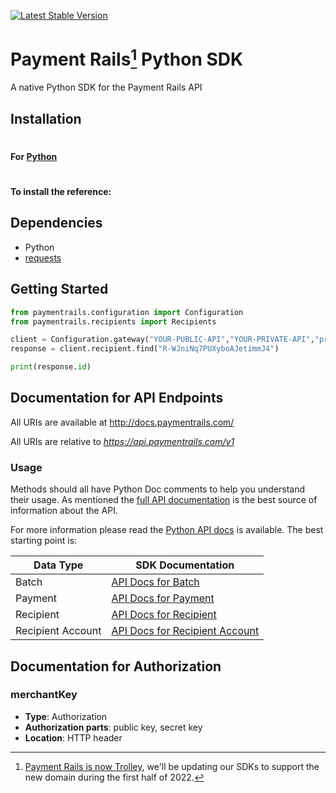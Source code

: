 [![Latest Stable Version](https://img.shields.io/pypi/v/paymentrails.svg)](https://pypi.python.org/pypi/paymentrails)


# Payment Rails[^1] Python SDK

A native Python SDK for the Payment Rails API

[^1]: [Payment Rails is now Trolley](https://www.trolley.com/payment-rails-is-now-trolley-series-a), we'll be updating our SDKs to support the new domain during the first half of 2022.

## Installation

#

#### For [Python](https://www.python.org/)

#
#### To install the reference:

## Dependencies

* Python
* [requests](http://docs.python-requests.org/en/latest/)

## Getting Started

```python
from paymentrails.configuration import Configuration
from paymentrails.recipients import Recipients

client = Configuration.gateway("YOUR-PUBLIC-API","YOUR-PRIVATE-API","production")
response = client.recipient.find("R-WJniNq7PUXyboAJetimmJ4")

print(response.id)
```



## Documentation for API Endpoints

All URIs are available at http://docs.paymentrails.com/
 
All URIs are relative to *https://api.paymentrails.com/v1*


### Usage

Methods should all have Python Doc comments to help you understand their usage. As mentioned the [full API documentation](http://docs.paymentrails.com)
is the best source of information about the API.

For more information please read the [Python API docs](https://github.com/PaymentRails/python-sdk/tree/master/docs/) is available. The best starting point is:

| Data Type | SDK Documentation |
| ----- | ----- |
| Batch | [API Docs for Batch](https://github.com/PaymentRails/python-sdk/tree/master/docs/classes/batchgateway.md) |
| Payment | [API Docs for Payment](https://github.com/PaymentRails/python-sdk/tree/master/docs/classes/paymentgateway.md) |
| Recipient | [API Docs for Recipient](https://github.com/PaymentRails/python-sdk/tree/master/docs/classes/recipientgateway.md) |
| Recipient Account | [API Docs for Recipient Account](https://github.com/PaymentRails/python-sdk/tree/master/docs/classes/recipientaccountgateway.md) |







## Documentation for Authorization

### merchantKey

- **Type**: Authorization
- **Authorization parts**: public key, secret key
- **Location**: HTTP header

